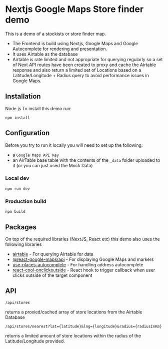 # Nextjs Google Maps Store finder demo

This is a demo of a stockists or store finder map.

- The Frontend is build using Nextjs, Google Maps and Google Autocomplete for rendering and presentation.
- It uses Airtable as the database
- Airtable is rate limited and not appropriate for querying regularly so a set of Next API routes have been created to proxy and cache the Airtable response and also return a limited set of Locations based on a Latitude/Longitude + Radius query to avoid performance issues in Google Maps.

## Installation

Node.js
To install this demo run:

```
npm install
```

## Configuration

Before you try to run it locally you will need to set up the following: 
- a `Google Maps API Key`
- an AirTable base table with the contents of the `_data` folder uploaded to it (or you can just used the Mock Data)

### Local dev
```
npm run dev
```

### Production build
```
npm build
```

## Packages
On top of the required libraries (NextJS, React etc) this demo also uses the following libraries
- [airtable](https://github.com/Airtable/airtable.js) - For querying Airtable for data
- [@react-google-maps/api](https://react-google-maps-api-docs.netlify.app/) - For displaying Google Maps and markers
- [use-places-autocomplete](https://github.com/wellyshen/use-places-autocomplete) - For handling address autocomplete
- [react-cool-onclickoutside](https://github.com/wellyshen/react-cool-onclickoutside) - React hook to trigger callback when user clicks outside of the target component

## API
```
/api/stores
```
returns a proxied/cached array of store locations from the Airtable Database

```
/api/stores/nearest?lat={latitude}&lng={longitude}&radius={radiusInKm}
```
returns a limited amount of store locations within the radius of the Latitude/Longitude provided. 
